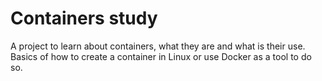 # Containers study
A project to learn about containers, what they are and what is their use.
Basics of how to create a container in Linux or use Docker as a tool to do so.